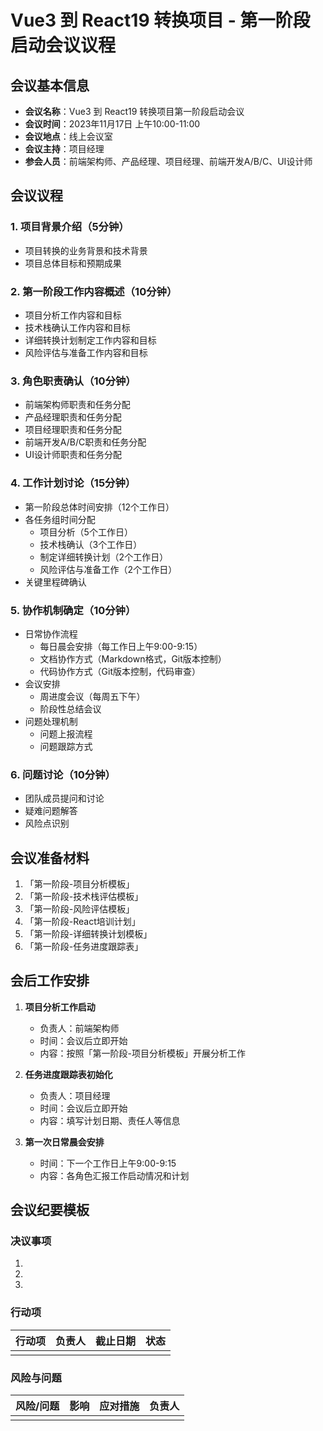 # Vue3 到 React19 转换项目 - 第一阶段启动会议议程

## 会议基本信息

- **会议名称**：Vue3 到 React19 转换项目第一阶段启动会议
- **会议时间**：2023年11月17日 上午10:00-11:00
- **会议地点**：线上会议室
- **会议主持**：项目经理
- **参会人员**：前端架构师、产品经理、项目经理、前端开发A/B/C、UI设计师

## 会议议程

### 1. 项目背景介绍（5分钟）
- 项目转换的业务背景和技术背景
- 项目总体目标和预期成果

### 2. 第一阶段工作内容概述（10分钟）
- 项目分析工作内容和目标
- 技术栈确认工作内容和目标
- 详细转换计划制定工作内容和目标
- 风险评估与准备工作内容和目标

### 3. 角色职责确认（10分钟）
- 前端架构师职责和任务分配
- 产品经理职责和任务分配
- 项目经理职责和任务分配
- 前端开发A/B/C职责和任务分配
- UI设计师职责和任务分配

### 4. 工作计划讨论（15分钟）
- 第一阶段总体时间安排（12个工作日）
- 各任务组时间分配
  - 项目分析（5个工作日）
  - 技术栈确认（3个工作日）
  - 制定详细转换计划（2个工作日）
  - 风险评估与准备工作（2个工作日）
- 关键里程碑确认

### 5. 协作机制确定（10分钟）
- 日常协作流程
  - 每日晨会安排（每工作日上午9:00-9:15）
  - 文档协作方式（Markdown格式，Git版本控制）
  - 代码协作方式（Git版本控制，代码审查）
- 会议安排
  - 周进度会议（每周五下午）
  - 阶段性总结会议
- 问题处理机制
  - 问题上报流程
  - 问题跟踪方式

### 6. 问题讨论（10分钟）
- 团队成员提问和讨论
- 疑难问题解答
- 风险点识别

## 会议准备材料

1. 「第一阶段-项目分析模板」
2. 「第一阶段-技术栈评估模板」
3. 「第一阶段-风险评估模板」
4. 「第一阶段-React培训计划」
5. 「第一阶段-详细转换计划模板」
6. 「第一阶段-任务进度跟踪表」

## 会后工作安排

1. **项目分析工作启动**
   - 负责人：前端架构师
   - 时间：会议后立即开始
   - 内容：按照「第一阶段-项目分析模板」开展分析工作

2. **任务进度跟踪表初始化**
   - 负责人：项目经理
   - 时间：会议后立即开始
   - 内容：填写计划日期、责任人等信息

3. **第一次日常晨会安排**
   - 时间：下一个工作日上午9:00-9:15
   - 内容：各角色汇报工作启动情况和计划

## 会议纪要模板

### 决议事项
1. 
2. 
3. 

### 行动项
| 行动项 | 负责人 | 截止日期 | 状态 |
| --- | --- | --- | --- |
| | | | |

### 风险与问题
| 风险/问题 | 影响 | 应对措施 | 负责人 |
| --- | --- | --- | --- |
| | | | |